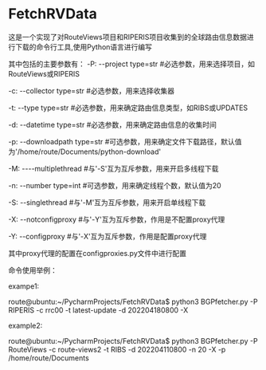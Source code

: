 # FetchRVData

  这是一个实现了对RouteViews项目和RIPERIS项目收集到的全球路由信息数据进行下载的命令行工具,使用Python语言进行编写
  
  其中包括的主要参数有：
  -P: --project             type=str      #必选参数，用来选择项目，如RouteViews或RIPERIS
  
  -c: --collector           type=str      #必选参数，用来选择收集器
  
  -t: --type                type=str      #必选参数，用来确定路由信息类型，如RIBS或UPDATES
  
  -d: --datetime            type=str      #必选参数，用来确定路由信息的收集时间
  
  -p: --downloadpath        type=str      #可选参数，用来确定文件下载路径，默认值为'/home/route/Documents/python-download'
  
  -M: ----multiplethread                  #与'-S'互为互斥参数，用来开启多线程下载
  
  -n: --number              type=int      #可选参数，用来确定线程个数，默认值为20
  
  -S: --singlethread                      #与'-M'互为互斥参数，用来开启单线程下载
  
  -X: --notconfigproxy                    #与'-Y'互为互斥参数，作用是不配置proxy代理
  
  -Y: --configproxy                       #与'-X'互为互斥参数，作用是配置proxy代理
  
  
  其中proxy代理的配置在configproxies.py文件中进行配置
  
  命令使用举例：
  
  exampe1:
  
  route@ubuntu:~/PycharmProjects/FetchRVData$ python3 BGPfetcher.py -P RIPERIS -c rrc00 -t latest-update -d 202204180800 -X
  
  example2:
  
  route@ubuntu:~/PycharmProjects/FetchRVData$ python3 BGPfetcher.py -P RouteViews -c route-views2 -t RIBS -d 202204110800 -n 20 -X -p /home/route/Documents

